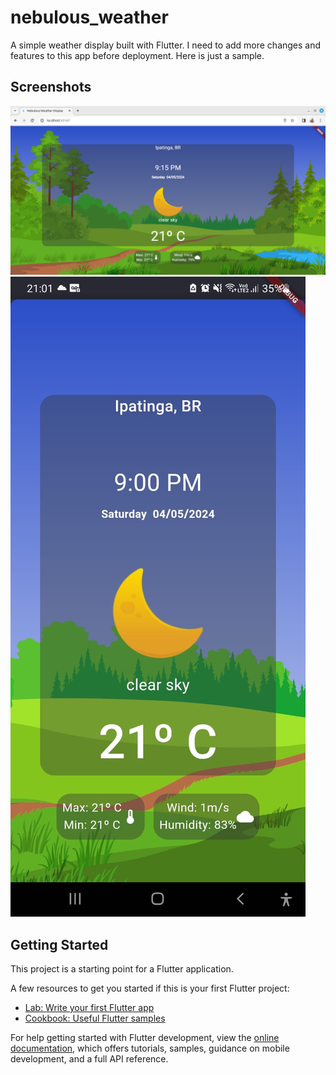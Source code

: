 # nebulous_weather

A simple weather display built with Flutter. I need to add more changes and features to this app before deployment. Here is just a sample.

## Screenshots
![localImage](./images/nebulous_weather_sample.png)
![localImage](./images/nebulous_weather_sample_mobile.jpeg)

## Getting Started

This project is a starting point for a Flutter application.

A few resources to get you started if this is your first Flutter project:

- [Lab: Write your first Flutter app](https://docs.flutter.dev/get-started/codelab)
- [Cookbook: Useful Flutter samples](https://docs.flutter.dev/cookbook)

For help getting started with Flutter development, view the
[online documentation](https://docs.flutter.dev/), which offers tutorials,
samples, guidance on mobile development, and a full API reference.
